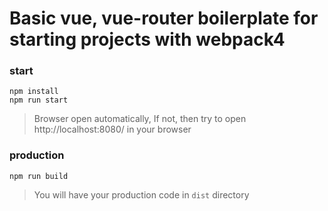 # Basic vue, vue-router boilerplate for starting projects with webpack4

### start

```
npm install
npm run start
```

> Browser open automatically, If not, then try to open http://localhost:8080/ in your browser

### production

```
npm run build
```

> You will have your production code in `dist` directory




